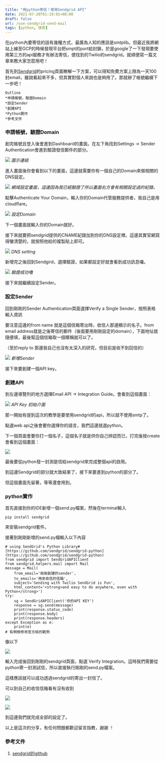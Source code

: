 ```yaml
---
title: "用python寄信！使用Sendgrid API"
date: 2021-07-20T01:19:01+08:00
draft: false
url: /use-sendgrid-send-mail
tags: [python, 技術]
---
```


在python內要寄信的話有幾種方式，最廣為人知的應該是smtplib。但最近我將網站上線至GCP的時候發現平台把smpt的port給封鎖，於是google了一下發現要使用第三方的api服務才有辦法寄信，便找到的Twilio的sendgrid。就順便寫一篇文章來教大家怎麼用吧！

首先到[Sendgrid](https://sendgrid.com/pricing/)的pricing頁面瞭解一下方案，可以得知免費方案上限為一天100封email，雖說看起來不多，但其實對個人來說也是夠用了。那就辦了帳號繼續下一步吧！

    Outline
    *申請帳號，驗證Domain
    *設定Sender
    *創建API
    *Python實作
    *參考文件

### 申請帳號，驗證Domain

創完帳號且登入後會進到Dashboard的畫面。在左下角找到Settings -> Sender Authentication會進到驗證發信郵件的部分。

![](https://cdn-images-1.medium.com/max/2000/1*goK_r-vIRCq3JkAIOypK0w.jpeg)
*圖示連結*

進入畫面後你會看到以下的畫面，這邊就需要你有一個自己的Domain來做相關的DNS設定。

![](https://cdn-images-1.medium.com/max/3392/1*GLpB8DiOpjrs5Bi0LFU4jw.jpeg)
*網域設定畫面，這邊因為我已經驗證了所以畫面右方會有相關設定過的紀錄。*

點擊Authenticate Your Domain，輸入你的Domain代管服務提供者，我自己是用cloudflare。

![](https://cdn-images-1.medium.com/max/3396/1*irBZajR3omFLxSeUcGRlbw.jpeg)
*設定Domain*

下一個畫面就輸入你的Domain就好。

接下來就要把sendgrid提供的CNAME紀錄加到你的DNS設定裡。這邊其實官網寫得蠻清楚的，就按照他給的複製貼上即可。

![](https://cdn-images-1.medium.com/max/3416/1*tujIB14meqmieYf7f-9Rpw.jpeg)
*DNS setting*

新增完之後回到Sendgird，選擇驗證，如果都設定好就會看到成功訊息囉。

![](https://cdn-images-1.medium.com/max/3306/1*_fPat08HoLQh77HIsEuYHA.jpeg)
*驗證成功嚕*

接下來就繼續設定Sender。

### 設定Sender

回到剛剛的Sender Authentication頁面選擇Verify a Single Sender，按照表格輸入資訊

要注意這邊的from name 就是這個信箱寄出時，收信人那邊顯示的名子。from email address就是之後寄信的郵件（後面要用剛剛設定的domain），下面地址就隨便填，最後幫這個信箱取一個暱稱就可以了。

（至於reply to 那邊我自己也沒有太深入的研究，但目前是收不到回信的）

![](https://cdn-images-1.medium.com/max/2000/1*XHhOfI22Sb5kZG3SM2oUvQ.jpeg)
*新增Sender*

接下來要創建一個API key。

### 創建API

到左邊導覽列的地方選擇Email API -> Integration Guide。會看到這個畫面：

![](https://cdn-images-1.medium.com/max/2124/1*jOg7l7B-jOZSbLTK8SaEjQ.jpeg)
*API Key 初始介面*

那一開始有提到這次的教學是要使用sendgrid的api，所以就不使用smtp了。

點選web api之後會要你選擇你的語言，我們這邊就選python。

下一個頁面會要你打一個名子，這個名子就是供你自己辨認而已，打完後按create會看到這個畫面：

![](https://cdn-images-1.medium.com/max/2230/1*g_ImzGdu3DEUKHut7p-Y4A.jpeg)

最後要從python發一封測是信給sendgrid來完成整個api的啟用。

到這邊Sendgrid的部分就大致結束了，接下來要進到python的部分了。

但這個畫面先留著，等等還會用到。

### python實作

首先直接到你的IDE新增一個send.py檔案，然後在terminal輸入

    pip install sendgrid

來安裝sendgrid套件。

接著到剛剛新增的send.py檔輸入以下內容

    # using SendGrid's Python Library# [https://github.com/sendgrid/sendgrid-python](https://github.com/sendgrid/sendgrid-python)
    from sendgrid import SendGridAPIClient
    from sendgrid.helpers.mail import Mail 
    message = Mail(
        from_email='剛剛創建的sender',    
        to_emails='用來收信的信箱',
        subject='Sending with Twilio SendGrid is Fun',
        html_content='<strong>and easy to do anywhere, even with Python</strong>')
    try:
        sg = SendGridAPIClient('你的API KEY')
        response = sg.send(message)
        print(response.status_code)
        print(response.body)
        print(response.headers)
    except Exception as e:
        print(e)
    # 有稍微修改官方給的範例

像以下

![](https://cdn-images-1.medium.com/max/2796/1*tdLILelZha6fkrVSIS8CJQ.jpeg)

輸入完成後回到剛剛的sendgrid頁面，點選 Verify Integration。這時我們需要從python寄一封測試信，所以直接執行剛剛的send.py檔案。

這樣應該就可以成功透過sendgrid的寄出一封信了。

可以到自己的收信信箱看有沒有收到

![](https://cdn-images-1.medium.com/max/3186/1*xp9ANgV33k9WiHsci8BasQ.jpeg)

![](https://cdn-images-1.medium.com/max/2000/1*GQO3bpBEVBJI1NXQi-ZwJQ.jpeg)

到這邊我們就完成全部的設定了。

以上是這次的分享，有任何問題都歡迎留言指教，謝謝 ！

### 參考文件

1. [sendgrid的github](https://github.com/sendgrid/sendgrid-python)

